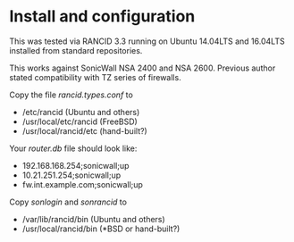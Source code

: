 # Install and configuration

This was tested via RANCID 3.3 running on Ubuntu 14.04LTS and 16.04LTS
installed from standard repositories.

This works against SonicWall NSA 2400 and NSA 2600. Previous author
stated compatibility with TZ series of firewalls.

Copy the file _rancid.types.conf_ to

  * /etc/rancid (Ubuntu and others)
  * /usr/local/etc/rancid (FreeBSD)
  * /usr/local/rancid/etc (hand-built?)

Your _router.db_ file should look like:

  * 192.168.168.254;sonicwall;up
  * 10.21.251.254;sonicwall;up
  * fw.int.example.com;sonicwall;up

Copy _sonlogin_ and _sonrancid_ to

  * /var/lib/rancid/bin (Ubuntu and others)
  * /usr/local/rancid/bin (*BSD or hand-built?)
